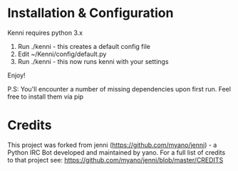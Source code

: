 Installation & Configuration
============================
Kenni requires python 3.x

1. Run ./kenni - this creates a default config file
2. Edit ~/Kenni/config/default.py
3. Run ./kenni - this now runs kenni with your settings

Enjoy!

P.S: You'll encounter a number of missing dependencies upon first run. Feel free to install them via pip

Credits
=======

This project was forked from jenni (https://github.com/myano/jenni) - a Python IRC Bot developed and maintained by yano. For a full list of credits to that project see: https://github.com/myano/jenni/blob/master/CREDITS
